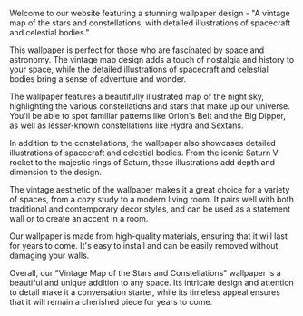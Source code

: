 <!--
Write me content for website with wallpaper "A vintage map of the stars and constellations, with detailed illustrations of spacecraft and celestial bodies."
-->

<!--font:Poppins-->

Welcome to our website featuring a stunning wallpaper design - "A vintage map of the stars and constellations, with detailed illustrations of spacecraft and celestial bodies." 

This wallpaper is perfect for those who are fascinated by space and astronomy. The vintage map design adds a touch of nostalgia and history to your space, while the detailed illustrations of spacecraft and celestial bodies bring a sense of adventure and wonder.

The wallpaper features a beautifully illustrated map of the night sky, highlighting the various constellations and stars that make up our universe. You'll be able to spot familiar patterns like Orion's Belt and the Big Dipper, as well as lesser-known constellations like Hydra and Sextans.

In addition to the constellations, the wallpaper also showcases detailed illustrations of spacecraft and celestial bodies. From the iconic Saturn V rocket to the majestic rings of Saturn, these illustrations add depth and dimension to the design.

The vintage aesthetic of the wallpaper makes it a great choice for a variety of spaces, from a cozy study to a modern living room. It pairs well with both traditional and contemporary decor styles, and can be used as a statement wall or to create an accent in a room.

Our wallpaper is made from high-quality materials, ensuring that it will last for years to come. It's easy to install and can be easily removed without damaging your walls.

Overall, our "Vintage Map of the Stars and Constellations" wallpaper is a beautiful and unique addition to any space. Its intricate design and attention to detail make it a conversation starter, while its timeless appeal ensures that it will remain a cherished piece for years to come.
